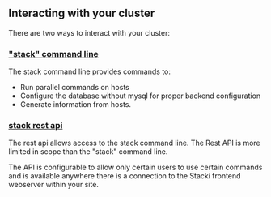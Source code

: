 ## Interacting with your cluster

There are two ways to interact with your cluster:

### ["stack" command line](Command-Line)

The stack command line provides commands to:
* Run parallel commands on hosts
* Configure the database without mysql for proper backend configuration
* Generate information from hosts.


### [stack rest api](Stacki-Rest)

The rest api allows access to the stack command line. The Rest API is more limited in scope than the "stack" command line.

The API is configurable to allow only certain users to use certain commands and is available anywhere there is a connection to the Stacki frontend webserver within your site.
